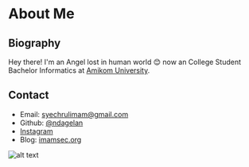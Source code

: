 # About Me

## Biography

Hey there! I'm an Angel lost in human world 😊 now an College Student Bachelor Informatics at [Amikom University](https://amikom.ac.id/).


## Contact

- Email: [syechrulimam@gmail.com](mailto:syechrulimam@gmail.com)
- Github: [@ndagelan](https://github.com/ndagelan)
- [Instagram](https://www.instagram.com/imam_walks/)
- Blog: [imamsec.org](https://imamsec.org)

![alt text](https://i.postimg.cc/Z5BbpzGt/unnamed-2-1.gif)
